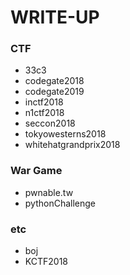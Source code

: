 # WRITE-UP

### CTF
- 33c3
- codegate2018
- codegate2019
- inctf2018
- n1ctf2018
- seccon2018
- tokyowesterns2018
- whitehatgrandprix2018

### War Game
- pwnable.tw
- pythonChallenge

### etc
- boj
- KCTF2018
